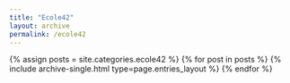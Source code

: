 ```yaml
---
title: "Ecole42"
layout: archive
permalink: /ecole42
---
```



{% assign posts = site.categories.ecole42 %}
{% for post in posts %} {% include archive-single.html type=page.entries_layout %} {% endfor %}